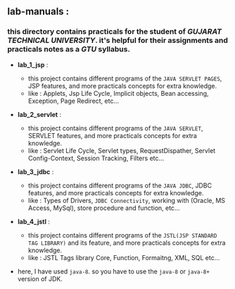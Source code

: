 ## lab-manuals :
### this directory contains practicals for the student of _GUJARAT TECHNICAL UNIVERSITY_. it's helpful for their assignments and practicals notes as a _GTU_ syllabus.
   
- **lab_1_jsp** :
    - this project contains different programs of the `JAVA SERVLET PAGES`, JSP features, and more practicals concepts for extra knowledge.
    - like : Applets, Jsp Life Cycle, Implicit objects, Bean accessing, Exception, Page Redirect, etc... 

- **lab_2_servlet** :
    - this project contains different programs of the `JAVA SERVLET`, SERVLET features, and more practicals concepts for extra knowledge.
    - like : Servlet Life Cycle, Servlet types, RequestDispather, Servlet Config-Context, Session Tracking,
    Filters etc...

- **lab_3_jdbc** :
    - this project contains different programs of the `JAVA JDBC`, JDBC features, and more practicals concepts for extra knowledge.
    - like : Types of Drivers, `JDBC Connectivity`, working with (Oracle, MS Access, MySql), store procedure and function, etc...

- **lab_4_jstl** :
    - this project contains different programs of the `JSTL(JSP STANDARD TAG LIBRARY)` and its feature, and more practicals concepts for extra knowledge.
    - like : JSTL Tags library Core, Function, Formaitng, XML, SQL etc...

- here, I have used `java-8`. so you have to use the `java-8` or `java-8+` version of JDK.



